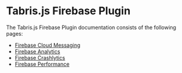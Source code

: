 # Tabris.js Firebase Plugin

The Tabris.js Firebase Plugin documentation consists of the following pages:

* [Firebase Cloud Messaging](cloud-messaging.md)
* [Firebase Analytics](analytics.md)
* [Firebase Crashlytics](crashlytics.md)
* [Firebase Performance](performance.md)